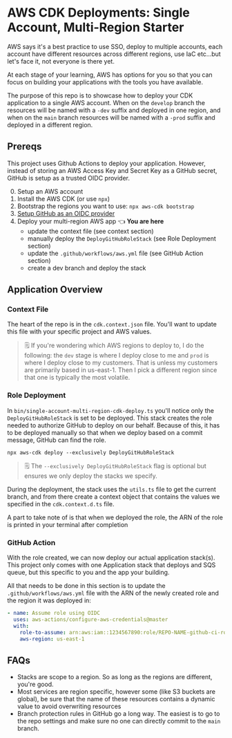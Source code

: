 # AWS CDK Deployments: Single Account, Multi-Region Starter

AWS says it's a best practice to use SSO, deploy to multiple accounts, each account have different resources across different regions, use IaC etc...but let's face it, not everyone is there yet.

At each stage of your learning, AWS has options for you so that you can focus on building your applications with the tools you have available.

The purpose of this repo is to showcase how to deploy your CDK application to a single AWS account. When on the `develop` branch the resources will be named with a `-dev` suffix and deployed in one region, and when on the `main` branch resources will be named with a `-prod` suffix and deployed in a different region.

## Prereqs

This project uses Github Actions to deploy your application. However, instead of storing an AWS Access Key and Secret Key as a GitHub secret, GitHub is setup as a trusted OIDC provider.

0. Setup an AWS account
1. Install the AWS CDK (or use `npx`)
2. Bootstrap the regions you want to use: `npx aws-cdk bootstrap`
3. [Setup GitHub as an OIDC provider](https://github.com/focusOtter/github-aws-oidc-provider-cdk)
4. Deploy your multi-region AWS app 👈 **You are here**
   - update the context file (see context section)
   - manually deploy the `DeployGitHubRoleStack` (see Role Deployment section)
   - update the `.github/workflows/aws.yml` file (see GitHub Action section)
   - create a dev branch and deploy the stack

## Application Overview

### Context File

The heart of the repo is in the `cdk.context.json` file. You'll want to update this file with your specific project and AWS values.

> 🗒️ If you're wondering which AWS regions to deploy to, I do the following: the `dev` stage is where I deploy close to me and `prod` is where I deploy close to my customers. That is unless my customers are primarily based in us-east-1. Then I pick a different region since that one is typically the most volatile.

### Role Deployment

In `bin/single-account-multi-region-cdk-deploy.ts` you'll notice only the `DeployGitHubRoleStack` is set to be deployed. This stack creates the role needed to authorize GitHub to deploy on our behalf. Because of this, it has to be deployed manually so that when we deploy based on a commit message, GitHub can find the role.

`npx aws-cdk deploy --exclusively DeployGitHubRoleStack`

> 🗒️ The `--exclusively DeployGitHubRoleStack` flag is optional but ensures we only deploy the stacks we specify.

During the deployment, the stack uses the `utils.ts` file to get the current branch, and from there create a context object that contains the values we specified in the `cdk.context.d.ts` file.

A part to take note of is that when we deployed the role, the ARN of the role is printed in your terminal after completion

### GitHub Action

With the role created, we can now deploy our actual application stack(s). This project only comes with one Application stack that deploys and SQS queue, but this specific to you and the app your building.

All that needs to be done in this section is to update the `.github/workflows/aws.yml` file with the ARN of the newly created role and the region it was deployed in:

```yml
- name: Assume role using OIDC
  uses: aws-actions/configure-aws-credentials@master
  with:
    role-to-assume: arn:aws:iam::1234567890:role/REPO-NAME-github-ci-role
    aws-region: us-east-1
```

## FAQs

- Stacks are scope to a region. So as long as the regions are different, you're good.
- Most services are region specific, however some (like S3 buckets are global), be sure that the name of these resources contains a dynamic value to avoid overwriting resources
- Branch protection rules in GitHub go a long way. The easiest is to go to the repo settings and make sure no one can directly commit to the `main` branch.

